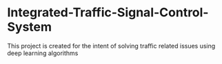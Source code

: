 # Integrated-Traffic-Signal-Control-System 
This project is created for the intent of solving traffic related issues using deep learning algorithms
